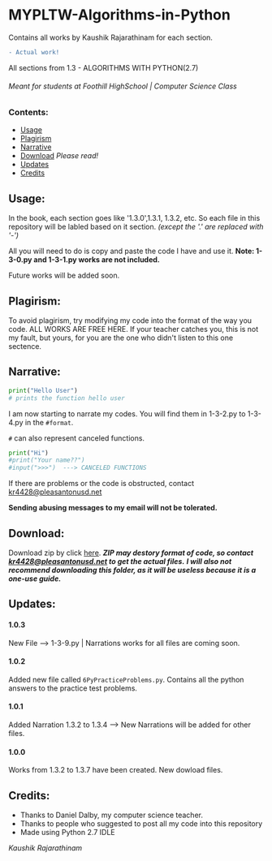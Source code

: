 # MYPLTW-Algorithms-in-Python
Contains all works by Kaushik Rajarathinam for each section.
```diff
- Actual work!
```
All sections from 1.3 - ALGORITHMS WITH PYTHON(2.7)

###### Meant for students at Foothill HighSchool | Computer Science Class

### Contents:
- [Usage](https://github.com/Kaushik-Rajarathinam/MYPLTW-Algorithms-in-Python#usage)
- [Plagirism](https://github.com/Kaushik-Rajarathinam/MYPLTW-Algorithms-in-Python#plagirism)
- [Narrative](https://github.com/Kaushik-Rajarathinam/MYPLTW-Algorithms-in-Python#narrative)
- [Download](https://github.com/Kaushik-Rajarathinam/MYPLTW-Algorithms-in-Python#download) _Please read!_
- [Updates](https://github.com/Kaushik-Rajarathinam/MYPLTW-Algorithms-in-Python#updates)
- [Credits](https://github.com/Kaushik-Rajarathinam/MYPLTW-Algorithms-in-Python#credits)

## Usage:
In the book, each section goes like '1.3.0',1.3.1, 1.3.2, etc.
So each file in this repository will be labled based on it section. _(except the '.' are replaced with '-')_

All you will need to do is copy and paste the code I have and use it.
__Note: 1-3-0.py and 1-3-1.py works are not included.__

Future works will be added soon.

## Plagirism:
To avoid plagirism, try modifying my code into the format of the way you code.
ALL WORKS ARE FREE HERE. If your teacher catches you, this is not my fault, but yours, for you are the one 
who didn't listen to this one sectence.

## Narrative:
```python
print("Hello User")
# prints the function hello user
```
I am now starting to narrate my codes. You will find them in 1-3-2.py to 1-3-4.py in the ``#format``.

``#`` can also represent canceled functions.
```python
print("Hi")
#print("Your name??")
#input(">>>")  ---> CANCELED FUNCTIONS
```
If there are problems or the code is obstructed, contact kr4428@pleasantonusd.net 

__Sending abusing messages to my email will not be tolerated.__

## Download:
Download zip by click [here](https://github.com/Kaushik-Rajarathinam/MYPLTW-Algorithms-in-Python/archive/master.zip).
___ZIP may destory format of code, so contact kr4428@pleasantonusd.net to get the actual files.___
___I will also not recommend downloading this folder, as it will be useless because it is a one-use guide.___

## Updates:
#### 1.0.3
New File --> 1-3-9.py | Narrations works for all files are coming soon.
#### 1.0.2
Added new file called ``6PyPracticeProblems.py``. Contains all the python answers to the practice test problems. 
#### 1.0.1
Added Narration 1.3.2 to 1.3.4 --> New Narrations will be added for other files.
#### 1.0.0
Works from 1.3.2 to 1.3.7 have been created. New dowload files.

## Credits:
- Thanks to Daniel Dalby, my computer science teacher.
- Thanks to people who suggested to post all my code into this repository
- Made using Python 2.7 IDLE

_Kaushik Rajarathinam_ 
